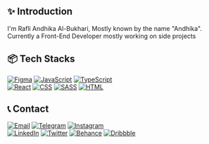 ## ✨ Introduction

I'm Rafli Andhika Al-Bukhari, Mostly known by the name "Andhika". Currently a Front-End Developer mostly working on side projects

<!-- <div align="center"> -->
## 📦 Tech Stacks
[![Figma](https://img.shields.io/badge/Figma-F24E1E?style=for-the-badge&logo=figma&logoColor=white)](https://www.figma.com/)
[![JavaScript](https://img.shields.io/badge/JavaScript-F7DF1E?style=for-the-badge&logo=javascript&logoColor=black)](https://www.javascript.com/)
[![TypeScript](https://img.shields.io/badge/TypeScript-007ACC?style=for-the-badge&logo=typescript&logoColor=white)](https://www.typescriptlang.org/)
<br />
[![React](https://img.shields.io/badge/React-20232A?style=for-the-badge&logo=react&logoColor=61DAFB)](https://reactjs.org/)
[![CSS](https://img.shields.io/badge/CSS-239120?&style=for-the-badge&logo=css3&logoColor=white)](https://developer.mozilla.org/en-US/docs/Web/CSS)
[![SASS](https://img.shields.io/badge/Sass-CC6699?style=for-the-badge&logo=sass&logoColor=white)](https://sass-lang.com/)
[![HTML](https://img.shields.io/badge/HTML5-E34F26?style=for-the-badge&logo=html5&logoColor=white)](https://developer.mozilla.org/en-US/docs/Web/HTML)
<!-- </div> -->

<!-- <div align="center"> -->
## 📞 Contact
[![Email](https://img.shields.io/badge/Gmail-D14836?style=for-the-badge&logo=gmail&logoColor=white)](mailto:AndhikaBukh@gmail.com?subject=[GitHub]%20Hey%20There%20Andh)
[![Telegram](https://img.shields.io/badge/Telegram-2CA5E0?style=for-the-badge&logo=telegram&logoColor=white)](https://t.me/AndhikaBukh)
[![Instagram](https://img.shields.io/badge/Instagram-E4405F?style=for-the-badge&logo=instagram&logoColor=white)](https://www.instagram.com/AndhikaBukh)
<br />
[![LinkedIn](https://img.shields.io/badge/LinkedIn-0077B5?style=for-the-badge&logo=linkedin&logoColor=white)](https://www.linkedin.com/in/AndhikaBukh/)
[![Twitter](https://img.shields.io/badge/Twitter-1DA1F2?style=for-the-badge&logo=twitter&logoColor=white)](https://www.twitter/AndhikaBukh)
[![Behance](https://img.shields.io/badge/-Behance-blue?style=for-the-badge&logo=behance&logoColor=white)](https://www.behance.net/andhikabukhari)
[![Dribbble](https://img.shields.io/badge/Dribbble-EA4C89?style=for-the-badge&logo=dribbble&logoColor=white)](https://dribbble.com/AndhikaBukh)
<!-- </div> -->
